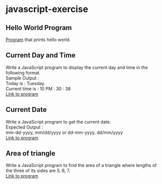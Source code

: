 # javascript-exercise

## Hello World Program
 [Program](/helloWorld.js) that prints hello world.

## Current Day and Time
 Write a JavaScript program to display the current day and time in the following format.<br/>
 Sample Output :<br/> Today is : Tuesday.<br/>
 Current time is : 10 PM : 30 : 38<br/>
 [Link to program](/currentDayAndTime.js)

## Current Date
Write a JavaScript program to get the current date.<br/>
Expected Output : <br/>
mm-dd-yyyy, mm/dd/yyyy or dd-mm-yyyy, dd/mm/yyyy<br/>
[Link to program](/currentDate.js)

## Area of triangle
Write a JavaScript program to find the area of a triangle where lengths of the three of its sides are 5, 6, 7.<br/>
[Link to program](/areaOfTriangle.js)
